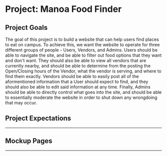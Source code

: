 # Project: Manoa Food Finder

## Project Goals
The goal of this project is to build a website that can help users find places to eat on campus. To achieve this, we want the website to operate for three different groups of people - Users, Vendors, and Admins. Users should be able to navigate the site, and be able to filter out food options that they want and don't want. They should also be able to view all vendors that are currently nearby, and should be able to determine from the posting the Open/Closing hours of the Vendor, what the vendor is serving, and where to find them exactly. Vendors should be able to easily post all of the aformentioned information that a User should expect to find, and they should also be able to edit said information at any time. Finally, Admins should be able to directly control what goes into the site, and should be able to essentially moderate the website in order to shut down any wrongdoing that may occur.

## Project Expectations
---
## Mockup Pages
---

